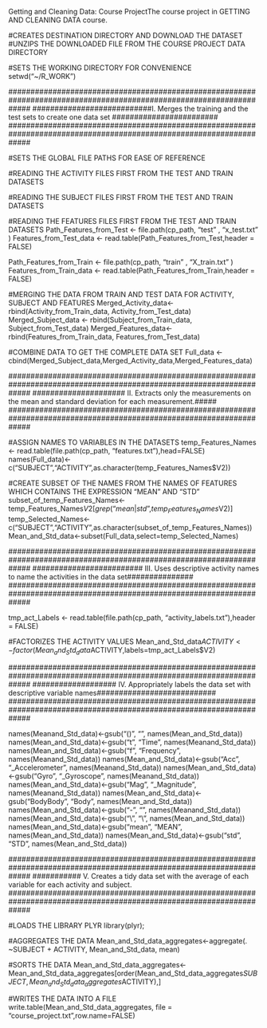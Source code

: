 Getting and Cleaning Data: Course ProjectThe course project  in GETTING AND CLEANING DATA course.

#CREATES DESTINATION DIRECTORY AND DOWNLOAD THE DATASET 
#UNZIPS THE DOWNLOADED FILE FROM THE COURSE PROJECT DATA DIRECTORY 

#SETS THE WORKING DIRECTORY FOR CONVENIENCE setwd(“~/R_WORK”)

##################################################################################################################### ###########################I. Merges the training and the test sets to create one data set ######################## #####################################################################################################################

#SETS THE GLOBAL FILE PATHS FOR EASE OF REFERENCE 

#READING THE ACTIVITY FILES FIRST FROM THE TEST AND TRAIN DATASETS 


#READING THE SUBJECT FILES FIRST FROM THE TEST AND TRAIN DATASETS 

#READING THE FEATURES FILES FIRST FROM THE TEST AND TRAIN DATASETS Path_Features_from_Test <- file.path(cp_path, “test” , “x_test.txt” ) Features_from_Test_data <- read.table(Path_Features_from_Test,header = FALSE)

Path_Features_from_Train <- file.path(cp_path, “train” , “X_train.txt” ) Features_from_Train_data <- read.table(Path_Features_from_Train,header = FALSE)

#MERGING THE DATA FROM TRAIN AND TEST DATA FOR ACTIVITY, SUBJECT AND FEATURES Merged_Activity_data<- rbind(Activity_from_Train_data, Activity_from_Test_data) Merged_Subject_data <- rbind(Subject_from_Train_data, Subject_from_Test_data) Merged_Features_data<- rbind(Features_from_Train_data, Features_from_Test_data)

#COMBINE DATA TO GET THE COMPLETE DATA SET Full_data <-cbind(Merged_Subject_data,Merged_Activity_data,Merged_Features_data)

##################################################################################################################### ##################### II. Extracts only the measurements on the mean and standard deviation for each measurement.##### #####################################################################################################################

#ASSIGN NAMES TO VARIABLES IN THE DATASETS temp_Features_Names <- read.table(file.path(cp_path, “features.txt”),head=FALSE) names(Full_data)<-c(“SUBJECT”,“ACTIVITY”,as.character(temp_Features_Names$V2))

#CREATE SUBSET OF THE NAMES FROM THE NAMES OF FEATURES WHICH CONTAINS THE EXPRESSION “MEAN” AND “STD” subset_of_temp_Features_Names<-temp_Features_Names$V2[grep(“mean|std”, temp_Features_Names$V2)] temp_Selected_Names<-c(“SUBJECT”,“ACTIVITY”,as.character(subset_of_temp_Features_Names)) Mean_and_Std_data<-subset(Full_data,select=temp_Selected_Names)

##################################################################################################################### ######################### III. Uses descriptive activity names to name the activities in the data set############### #####################################################################################################################

tmp_act_Labels <- read.table(file.path(cp_path, “activity_labels.txt”),header = FALSE)

#FACTORIZES THE ACTIVITY VALUES Mean_and_Std_data$ACTIVITY<-factor(Mean_and_Std_data$ACTIVITY,labels=tmp_act_Labels$V2)

##################################################################################################################### ################### IV. Appropriately labels the data set with descriptive variable names########################### #####################################################################################################################

names(Meanand_Std_data)<-gsub(“\()”, “”, names(Mean_and_Std_data)) names(Mean_and_Std_data)<-gsub(“t”, “Time”, names(Meanand_Std_data)) names(Mean_and_Std_data)<-gsub(“f”, “Frequency”, names(Meanand_Std_data)) names(Mean_and_Std_data)<-gsub(“Acc”, “_Accelerometer”, names(Meanand_Std_data)) names(Mean_and_Std_data)<-gsub(“Gyro”, “_Gyroscope”, names(Meanand_Std_data)) names(Mean_and_Std_data)<-gsub(“Mag”, “_Magnitude”, names(Meanand_Std_data)) names(Mean_and_Std_data)<-gsub(“BodyBody”, “Body”, names(Mean_and_Std_data)) names(Mean_and_Std_data)<-gsub(“-”, “”, names(Meanand_Std_data)) names(Mean_and_Std_data)<-gsub(“\”, “\”, names(Mean_and_Std_data)) names(Mean_and_Std_data)<-gsub(“mean”, “MEAN”, names(Mean_and_Std_data)) names(Mean_and_Std_data)<-gsub(“std”, “STD”, names(Mean_and_Std_data))

##################################################################################################################### ########### V. Creates a tidy data set with the average of each variable for each activity and subject. #####################################################################################################################

#LOADS THE LIBRARY PLYR library(plyr);

#AGGREGATES THE DATA Mean_and_Std_data_aggregates<-aggregate(. ~SUBJECT + ACTIVITY, Mean_and_Std_data, mean)

#SORTS THE DATA Mean_and_Std_data_aggregates<-Mean_and_Std_data_aggregates[order(Mean_and_Std_data_aggregates$SUBJECT,Mean_and_Std_data_aggregates$ACTIVITY),]

#WRITES THE DATA INTO A FILE write.table(Mean_and_Std_data_aggregates, file = “course_project.txt”,row.name=FALSE)
